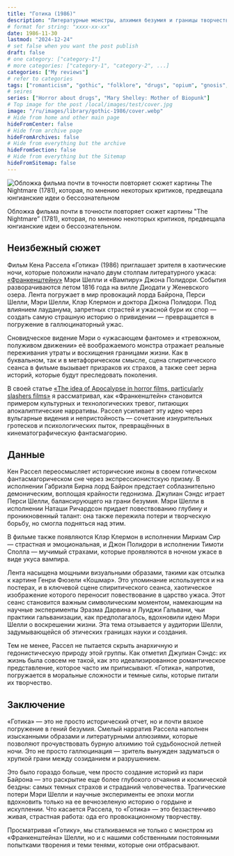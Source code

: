 ```yaml
---
title: "Готика (1986)"
description: "Литературные монстры, алхимия безумия и границы творчества"
# format for string: "xxxx-xx-xx"
date: 1986-11-30
lastmod: "2024-12-24"
# set false when you want the post publish
draft: false
# one category: ["category-1"]
# more categories: ["category-1", "category-2", ...]
categories: ["My reviews"]
# refer to categories
tags: ["romanticism", "gothic", "folklore", "drugs", "opium", "gnosis", "mary shelley"]
# seires
series: ["Horror about drugs", "Mary Shelley: Mother of Biopunk"]
# Top image for the post /local/images/test/cover.jpg
image: "/ru/images/library/gothic-1986/cover.webp"
# Hide from home and other main page
hideFromCenter: false
# Hide from archive page
hideFromArchives: false
# Hide from everything but the archive
hideFromSection: false
# Hide from everything but the Sitemap
hideFromSitemap: false
---
```

<div class="t_center castration cover p_relative atcScreen">
	<p><img src="/ru/images/library/gothic-1986/cover.webp" alt="Обложка фильма почти в точности повторяет сюжет картины The Nightmare (1781), которая, по мнению некоторых критиков, предвещала юнгианские идеи о бессознательном" /></p>
	<p>Обложка фильма почти в точности повторяет сюжет картины "The Nightmare” (1781), которая, по мнению некоторых критиков, предвещала юнгианские идеи о бессознательном.</p>
</div>

## Неизбежный сюжет

Фильм Кена Рассела «Готика» (1986) приглашает зрителя в хаотические ночи, которые положили начало двум столпам литературного ужаса: <a href="/ru/library/frankenstein-1818/" target="_blank">«Франкенштейну»</a> Мэри Шелли и «Вампиру» Джона Полидори. События разворачиваются летом 1816 года на вилле Диодати у Женевского озера. Лента погружает в мир провокаций лорда Байрона, Перси Шелли, Мэри Шелли, Клэр Клермон и доктора Джона Полидори. Под влиянием лауданума, запретных страстей и ужасной бури их спор — создать самую страшную историю о привидении — превращается в погружение в галлюцинаторный ужас.

Сновидческое видение Мэри о «ужасающем фантоме» и «тревожном, полуживом движении» её воображаемого монстра отражает реальные переживания утраты и восхищения границами жизни. Как в буквальном, так и в метафорическом смысле, сцена спиритического сеанса в фильме вызывает призраков их страхов, а также сеет зерна историй, которые будут преследовать поколения.

В своей статье <a href="/ru/articles/the-idea-of-apocalypse-in-horror-films-particularly-slashers-films/" target="_blank">«The idea of Apocalypse in horror films, particularly slashers films»</a> я рассматривал, как «Франкенштейн» становится примером культурных и технологических тревог, питающих апокалиптические нарративы. Рассел усиливает эту идею через вульгарные видения и непристойность — сочетание изнурительных гротесков и психологических пыток, превращённых в кинематографическую фантасмагорию.

## Данные

Кен Рассел переосмысляет исторические иконы в своем готическом фантасмагорическом сне через экспрессионистскую призму. В исполнении Габриэля Бирна лорд Байрон предстает соблазнительно демоническим, воплощая крайности гедонизма. Джулиан Сэндс играет Перси Шелли, балансирующего на грани безумия. Мэри Шелли в исполнении Наташи Ричардсон придает повествованию глубину и проникновенный талант: она также пережила потери и творческую борьбу, но смогла подняться над этим.

В фильме также появляются Клэр Клермон в исполнении Мириам Сир — страстная и эмоциональная, и Джон Полидори в исполнении Тимоти Сполла — мучимый страхами, которые проявляются в ночном ужасе в виде укуса вампира.

Лента насыщена мощными визуальными образами, такими как отсылка к картине Генри Фюзели «Кошмар». Это упоминание используется и на постерах, и в ключевой сцене спиритического сеанса, хаотическое изображение которого переносит повествование в царство ужаса. Этот сеанс становится важным символическим моментом, намекающим на научные эксперименты Эразма Дарвина и Луиджи Гальвани, чьи практики гальванизации, как предполагалось, вдохновили идею Мэри Шелли о воскрешении жизни. Эта тема отзывается у аудитории Шелли, задумывающейся об этических границах науки и создания.

Тем не менее, Рассел не пытается скрыть анархичную и гедонистическую природу этой группы. Как отметил Джулиан Сэндс: их жизнь была совсем не такой, как это идеализированное романтическое представление, которое часто им приписывают. «Готика», напротив, погружается в моральные сложности и темные силы, которые питали их творчество.

## Заключение

«Готика» — это не просто исторический отчет, но и почти вязкое погружение в гений безумия. Смелый нарратив Рассела наполнен изысканными образами и литературными аллюзиями, которые позволяют прочувствовать бурную алхимию той судьбоносной летней ночи. Это не просто галлюцинация — зритель вынужден задуматься о хрупкой грани между созиданием и разрушением.

Это было гораздо больше, чем просто создание историй из пари Байрона — это раскрытие еще более глубокого отчаяния и космической бездны: самых темных страхов и страданий человечества. Трагические потери Мэри Шелли и научные эксперименты ее эпохи могли вдохновить только на ее вечнозеленую историю о гордыне и искуплении. Что касается Рассела, то «Готика» — это беззастенчиво живая, страстная работа: ода его провокационному творчеству.

Просматривая «Готику», мы сталкиваемся не только с монстром из «Франкенштейна» Шелли, но и с нашими собственными постоянными попытками творения и теми тенями, которые они отбрасывают.